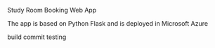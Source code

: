 Study Room Booking Web App

The app is based on Python Flask and is deployed in Microsoft Azure


build commit testing
